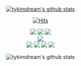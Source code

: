 <!--
**tykimdream/tykimdream** is a ✨ _special_ ✨ repository because its `README.md` (this file) appears on your GitHub profile.

Here are some ideas to get you started:
- 🔭 I’m currently working on ...
- 🌱 I’m currently learning ...
- 👯 I’m looking to collaborate on ...
- 🤔 I’m looking for help with ...
- 💬 Ask me about ...
- 📫 How to reach me: ...
- 😄 Pronouns: ...
- ⚡ Fun fact: ...
-->

<div align="center">
    
  [![tykimdream's github stats](https://github-readme-stats.vercel.app/api/top-langs/?username=anuraghazra&langs_count=8?username=tykimdream&show_icons=true&hide_border=true&title_color=004386&icon_color=004386&layout=compact)](https://github.com/tykimdream)
  
  [![Hits](https://hits.seeyoufarm.com/api/count/incr/badge.svg?url=https%3A%2F%2Fgithub.com%2Ftykimdream&count_bg=%237CB252&title_bg=%23555555&icon=baidu.svg&icon_color=%23D55E5E&title=hits&edge_flat=false)](https://hits.seeyoufarm.com)
  
  <img src="https://img.shields.io/badge/html-E34F26?style=for-the-badge&logo=html5&logoColor=white">
  <img src="https://img.shields.io/badge/css-1572B6?style=for-the-badge&logo=css3&logoColor=white">
  <img src="https://img.shields.io/badge/javascript1234-F7DF1E?style=for-the-badge&logo=javascript&logoColor=white">
  <br>
  <img src="https://img.shields.io/badge/Mysql-4479A1?style=for-the-badge&logo=Mysql&logoColor=black"/>
  <br>
  <img src="https://img.shields.io/badge/Python-3776AB?style=for-the-badge&logo=Python&logoColor=white"/>
  <img src="https://img.shields.io/badge/C++-00599C?style=for-the-badge&logo=C++&logoColor=white"/>
  <img src="https://img.shields.io/badge/Java-FF9E0F?style=for-the-badge&logoColor=orange"/>
  <img src="https://img.shields.io/badge/R-276DC3?style=for-the-badge&logoColor=orange"/>
  
  
  
![tykimdream's github stats](https://github-readme-stats.vercel.app/api?username=tykimdream&show_icons=true&theme=prussian)
  
<!--   <br><br><br>
![trophy](https://github-profile-trophy.vercel.app/?username=tykimdream) -->

  
</div>
